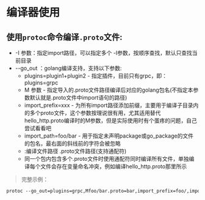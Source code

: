 # 编译器使用

## 使用`protoc`命令编译`.proto`文件:

* -I 参数：指定import路径，可以指定多个 -I参数，按顺序查找，默认只查找当前目录
* --go_out ：golang编译支持，支持以下参数:
    * plugins=plugin1+plugin2 - 指定插件，目前只有grpc，即：plugins=grpc
    * M 参数 - 指定导入的.proto文件路径编译后对应的golang包名(不指定本参数默认就是.proto文件中import语句的路径)
    * import_prefix=xxx - 为所有import路径添加前缀，主要用于编译子目录内的多个proto文件，这个参数按理说很有用，尤其适用替代hello_http.proto编译时的M参数，但是实际使用时有个蛋疼的问题，自己尝试看看吧
    * import_path=foo/bar - 用于指定未声明package或go_package的文件的包名，最右面的斜线前的字符会被忽略
    * :编译文件路径  .proto文件路径(支持通配符)
    * 同一个包内包含多个.proto文件时使用通配符同时编译所有文件，单独编译每个文件会存在变量命名冲突，例如编译hello_http.proto那里所示

> 完整示例：

```protobuf
protoc --go_out=plugins=grpc,Mfoo/bar.proto=bar,import_prefix=foo/,import_path=foo/bar:. ./*.proto
```
